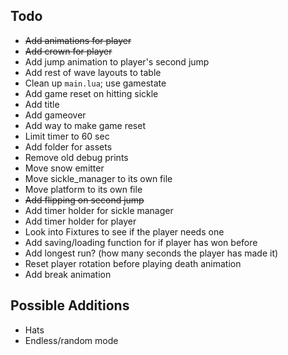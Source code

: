 ## Todo
- ~~Add animations for player~~
- ~~Add crown for player~~
- Add jump animation to player's second jump
- Add rest of wave layouts to table
- Clean up `main.lua`; use gamestate
- Add game reset on hitting sickle
- Add title
- Add gameover
- Add way to make game reset
- Limit timer to 60 sec
- Add folder for assets 
- Remove old debug prints
- Move snow emitter 
- Move sickle_manager to its own file
- Move platform to its own file
- ~~Add flipping on second jump~~
- Add timer holder for sickle manager
- Add timer holder for player
- Look into Fixtures to see if the player needs one
- Add saving/loading function for if player has won before
- Add longest run? (how many seconds the player has made it)
- Reset player rotation before playing death animation 
- Add break animation 

## Possible Additions
- Hats
- Endless/random mode
